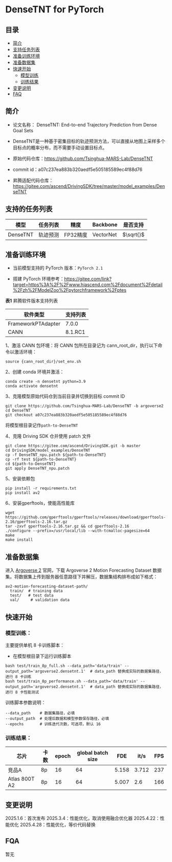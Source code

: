 #  DenseTNT for PyTorch

## 目录

- [简介](#简介)
- [支持任务列表](#支持任务列表)
- [准备训练环境](#准备训练环境)
- [准备数据集](#准备数据集)
- [快速开始](#快速开始)
    - [模型训练](#模型训练)
    - [训练结果](#训练结果)
-  [变更说明](#变更说明)
-  [FAQ](#FAQ)

## 简介

- 论文名称： DenseTNT: End-to-end Trajectory Prediction from Dense Goal Sets

- DenseTNT是一种基于密集目标的轨迹预测方法，可以直接从地图上采样多个目标点的概率分布，而不需要手动设置目标点。

- 原始代码仓库：https://github.com/Tsinghua-MARS-Lab/DenseTNT
- commit id：a07c237ea883b320aedf5e505185589ec4f88d76
- 昇腾适配代码仓库：https://gitee.com/ascend/DrivingSDK/tree/master/model_examples/DenseTNT

## 支持的任务列表

| 模型            | 任务列表       | 精度     | Backbone | 是否支持  |
| --------------- | -------------- | -------- | -------- | --------- |
| DenseTNT | 轨迹预测 | FP32精度 | VectorNet | $\sqrt{}$ |

## 准备训练环境

- 当前模型支持的 PyTorch 版本：`PyTorch 2.1`

- 搭建 PyTorch 环境参考：https://gitee.com/link?target=https%3A%2F%2Fwww.hiascend.com%2Fdocument%2Fdetail%2Fzh%2FModelZoo%2Fpytorchframework%2Fptes

**表1** 昇腾软件版本支持列表

| 软件类型 | 支持列表 |
| ------- | ------- |
| FrameworkPTAdapter | 7.0.0 |
| CANN | 8.1.RC1 |

1、激活 CANN 包环境：将 CANN 包所在目录记为 cann_root_dir，执行以下命令以激活环境：
```
source {cann_root_dir}/set_env.sh
```

2、创建 conda 环境并激活：
```
conda create -n densetnt python=3.9
conda activate densetnt
```

3、克隆模型原始代码仓到当前目录并切换到目标 commit ID
```
git clone https://github.com/Tsinghua-MARS-Lab/DenseTNT -b argoverse2
cd DenseTNT
git checkout a07c237ea883b320aedf5e505185589ec4f88d76
```
将模型根目录记作`path-to-DenseTNT`

4、克隆 Driving SDK 仓并使用 patch 文件
```
git clone https://gitee.com/ascend/DrivingSDK.git -b master
cd DrivingSDK/model_examples/DenseTNT
cp -f DenseTNT_npu.patch ${path-to-DenseTNT}
cp -rf test ${path-to-DenseTNT}
cd ${path-to-DenseTNT}
git apply DenseTNT_npu.patch
```

5、安装依赖包
```
pip install -r requirements.txt
pip install av2
```

6、安装gperftools，使能高性能库
```
wget https://github.com/gperftools/gperftools/releases/download/gperftools-2.16/gperftools-2.16.tar.gz
tar -zxvf gperftools-2.16.tar.gz && cd gperftools-2.16
./configure --prefix=/usr/local/lib --with-tcmalloc-pagesize=64
make
make install
```

## 准备数据集

进入 [Argoverse 2](https://www.argoverse.org/av2.html#download-link) 官网，下载 Argoverse 2 Motion Forecasting Dataset 数据集。将数据集上传到服务器任意路径下并解压，数据集结构排布成如下格式：

```shell
av2-motion-forecasting-dataset-path/
  train/  # training data
  test/   # test data
  val/     # validation data
```

## 快速开始

### 模型训练：

主要提供单机 8 卡训练脚本：

- 在模型根目录下运行训练脚本

```shell
bash test/train_8p_full.sh --data_path='data/train' --output_path='argoverse2.densetnt.1'  # data_path 替换成实际的数据集路径，进行 8 卡训练
bash test/train_8p_performance.sh --data_path='data/train' --output_path='argoverse2.densetnt.1'  # data_path 替换成实际的数据集路径，进行 8 卡性能测试
```

训练脚本参数说明：

```shell
--data_path    # 数据集路径，必填
--output_path  # 处理后数据和模型参数保存路径，必填
--epochs       # 训练迭代次数，可选项，默认 16
```

### 训练结果：

| 芯片          | 卡数 | epoch | global batch size | FDE | it/s  | FPS |
| ------------- | ---- | ----- | -----------------| --- | ---- |---|
| 竞品A         | 8p   | 16    | 64 | 5.158           | 3.712   |237 |
| Atlas 800T A2 | 8p   | 16    | 64 | 5.007            | 2.6   |166 |

## 变更说明

2025.1.6：首次发布
2025.3.4：性能优化，取消使用融合优化器
2025.4.22：性能优化
2025.4.28：性能优化，等价代码替换

## FQA

暂无